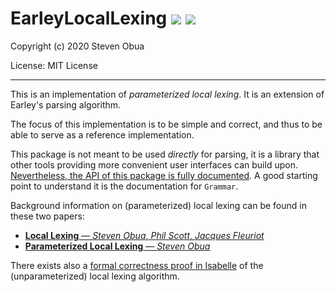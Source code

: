# EarleyLocalLexing  ![](https://github.com/phlegmaticprogrammer/EarleyLocalLexing/workflows/macOS/badge.svg)  ![](https://github.com/phlegmaticprogrammer/EarleyLocalLexing/workflows/Linux/badge.svg) 

Copyright (c) 2020 Steven Obua

License: MIT License

---

This is an implementation of *parameterized local lexing*. It is an extension of Earley's parsing algorithm. 

The focus of this implementation is to be simple and correct, and thus to be able to serve as a reference implementation.

This package is not meant to be used *directly* for parsing, it is a library that other tools providing more convenient user interfaces can build upon. [Nevertheless, the API of this package is fully documented](https://phlegmaticprogrammer.github.io/EarleyLocalLexing). A good starting point to understand it is the documentation for `Grammar`.

Background information on (parameterized) local lexing can be found in these two papers:

- [**Local Lexing** — *Steven Obua*, *Phil Scott*, *Jacques Fleuriot*](https://arxiv.org/abs/1702.03277)
- [**Parameterized Local Lexing** — *Steven Obua*](https://arxiv.org/abs/1704.04215)

There exists also a [formal correctness proof in Isabelle](https://www.isa-afp.org/entries/LocalLexing.html) of the (unparameterized) local lexing algorithm.
